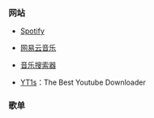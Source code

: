 ### 网站

- [Spotify](https://open.spotify.com/)

- [网易云音乐](https://music.163.com/)

- [音乐搜索器](http://y.yin2s.com/)

- [YT1s](https://yt1s.com/zh-cn82)：The Best Youtube Downloader

### 歌单
